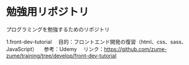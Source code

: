 # 勉強用リポジトリ
プログラミングを勉強するためのリポジトリ

1.front-dev-tutorial
　目的：フロントエンド開発の復習（html、css、sass、JavaScript）
　参考：Udemy
　リンク：https://github.com/zume-zume/training/tree/develop/front-dev-tutorial
